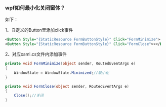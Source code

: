 ### wpf如何最小化关闭窗体？

如下：

1、自定义的Button里添加click事件

```xml
<Button Style="{StaticResource FormButtonStyle}" Click="FormMinimize">-</Button>
<Button Style="{StaticResource FormButtonStyle}" Click="FormClose">×</Button>
```

2、对应xaml.cs文件内添加事件

```c#
private void FormMinimize(object sender, RoutedEventArgs e)
{
	WindowState = WindowState.Minimized;//最小化
}

private void FormClose(object sender, RoutedEventArgs e)
{
	Close();//关闭
}
```

